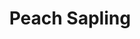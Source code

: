 ---
templateKey: blog-post
featuredpost: false
featuredimage: /assets/Peach_Sapling.png
title: Peach Sapling
description: Seed
testfield: 1262
---